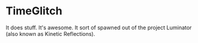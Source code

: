 # TimeGlitch
It does stuff. It's awesome. It sort of spawned out of the project Luminator (also known as Kinetic Reflections).
